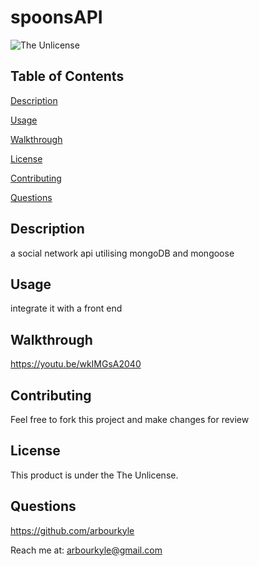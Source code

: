 # spoonsAPI
![The Unlicense](https://img.shields.io/badge/license-The%20Unlicense-blue.svg)
## Table of Contents

[Description](#description)

[Usage](#usage)

[Walkthrough](#walkthrough)

[License](#license)

[Contributing](#contributing)

[Questions](#questions)

## Description
a social network api utilising mongoDB and mongoose

## Usage
integrate it with a front end

## Walkthrough

https://youtu.be/wkIMGsA2040


## Contributing
Feel free to fork this project and make changes for review

## License
This product is under the The Unlicense.


## Questions
https://github.com/arbourkyle 

Reach me at: arbourkyle@gmail.com
